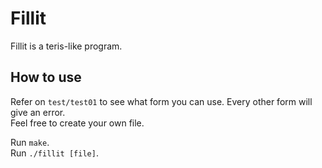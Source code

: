 # Fillit  

Fillit is a teris-like program.  

## How to use  

Refer on `test/test01` to see what form you can use.
Every other form will give an error.  
Feel free to create your own file.  

Run `make`.  
Run `./fillit [file]`.  